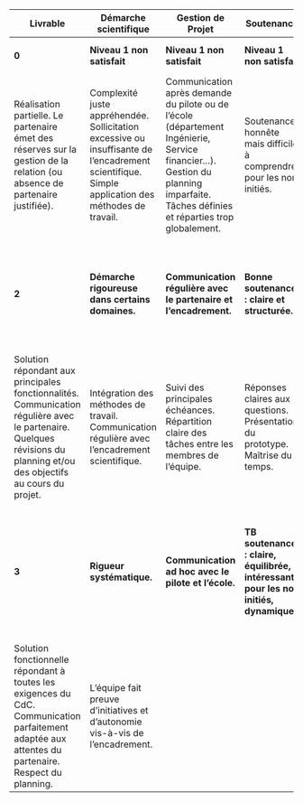 | Livrable | Démarche scientifique | Gestion de Projet | Soutenance | Documentation du projet | Valorisation du projet |
|----------|------------------------|-------------------|------------|-------------------------|------------------------|
| **0** | **Niveau 1 non satisfait** | **Niveau 1 non satisfait** | **Niveau 1 non satisfait** | **Niveau 1 non satisfait - Plagiat** | **Niveau 1 non satisfait** |
| Réalisation partielle. Le partenaire émet des réserves sur la gestion de la relation (ou absence de partenaire justifiée). | Complexité juste appréhendée. Sollicitation excessive ou insuffisante de l’encadrement scientifique. Simple application des méthodes de travail. | Communication après demande du pilote ou de l’école (département Ingénierie, Service financier…). Gestion du planning imparfaite. Tâches définies et réparties trop globalement. | Soutenance honnête mais difficile à comprendre pour les non initiés. | Bon DPE (complet, quelques confusions mineures, mise en page agréable). Archivage effectif de l’ensemble des documents du projet (CD complet). | Transfert effectif des enseignements sous forme valorisable dans le CV des élèves. Page projet réalisée sur CentraleWiki. |
| **2** | **Démarche rigoureuse dans certains domaines.** | **Communication régulière avec le partenaire et l’encadrement.** | **Bonne soutenance : claire et structurée.** | **Très bon DPE (complet, exploitable, pédagogique, analyse et confrontation des résultats. Mise en page et français parfaits).** | **Poster pédagogique et esthétique.** |
| Solution répondant aux principales fonctionnalités. Communication régulière avec le partenaire. Quelques révisions du planning et/ou des objectifs au cours du projet. | Intégration des méthodes de travail. Communication régulière avec l’encadrement scientifique. | Suivi des principales échéances. Répartition claire des tâches entre les membres de l’équipe. | Réponses claires aux questions. Présentation du prototype. Maîtrise du temps. | Groupware interne régulièrement utilisé et mis à jour par l’équipe. Archivage de l’ensemble des documents avec un index/mode d’emploi. | Communication concentrée en fin de projet. Page projet CentraleWiki de très bonne qualité. |
| **3** | **Rigueur systématique.** | **Communication ad hoc avec le pilote et l’école.** | **TB soutenance : claire, équilibrée, intéressante pour les non initiés, dynamique.** | **Groupware interne régulièrement utilisé et mis à jour par l’équipe + Groupware externe utilisé aux partenaires et aux encadrants.** | **Dépôt d’enveloppe Soleau.** |
| Solution fonctionnelle répondant à toutes les exigences du CdC. Communication parfaitement adaptée aux attentes du partenaire. Respect du planning. | L’équipe fait preuve d’initiatives et d’autonomie vis-à-vis de l’encadrement.
